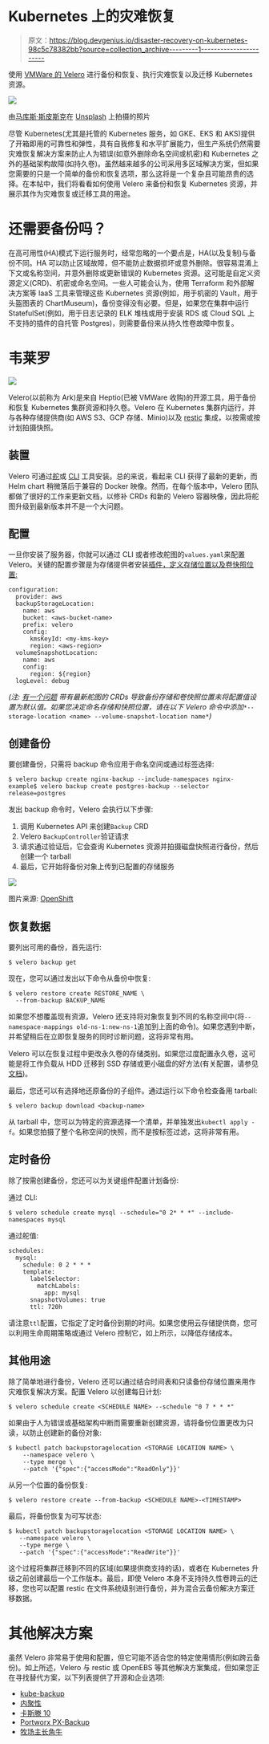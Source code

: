# Kubernetes 上的灾难恢复

> 原文：<https://blog.devgenius.io/disaster-recovery-on-kubernetes-98c5c78382bb?source=collection_archive---------1----------------------->

使用 [VMWare 的 Velero](https://velero.io/) 进行备份和恢复、执行灾难恢复以及迁移 Kubernetes 资源。

![](img/5916c2fe9fce5163c73c66e1f38ddd28.png)

由[马库斯·斯皮斯克](https://unsplash.com/@markusspiske?utm_source=medium&utm_medium=referral)在 [Unsplash](https://unsplash.com?utm_source=medium&utm_medium=referral) 上拍摄的照片

尽管 Kubernetes(尤其是托管的 Kubernetes 服务，如 GKE、EKS 和 AKS)提供了开箱即用的可靠性和弹性，具有自我修复和水平扩展能力，但生产系统仍然需要灾难恢复解决方案来防止人为错误(如意外删除命名空间或机密)和 Kubernetes 之外的基础架构故障(如持久卷)。虽然越来越多的公司采用多区域解决方案，但如果您需要的只是一个简单的备份和恢复选项，那么这将是一个复杂且可能昂贵的选择。在本帖中，我们将看看如何使用 Velero 来备份和恢复 Kubernetes 资源，并展示其作为灾难恢复或迁移工具的用途。

# 还需要备份吗？

在高可用性(HA)模式下运行服务时，经常忽略的一个要点是，HA(以及复制)与备份不同。HA 可以防止区域故障，但不能防止数据损坏或意外删除。很容易混淆上下文或名称空间，并意外删除或更新错误的 Kubernetes 资源。这可能是自定义资源定义(CRD)、机密或命名空间。一些人可能会认为，使用 Terraform 和外部解决方案等 IaaS 工具来管理这些 Kubernetes 资源(例如，用于机密的 Vault，用于头盔图表的 ChartMuseum)，备份变得没有必要。但是，如果您在集群中运行 StatefulSet(例如，用于日志记录的 ELK 堆栈或用于安装 RDS 或 Cloud SQL 上不支持的插件的自托管 Postgres)，则需要备份来从持久性卷故障中恢复。

# 韦莱罗

![](img/f62cd2d59916abe99f0fb3c5f2933b20.png)

Velero(以前称为 Ark)是来自 Heptio(已被 VMWare 收购)的开源工具，用于备份和恢复 Kubernetes 集群资源和持久卷。Velero 在 Kubernetes 集群内运行，并与各种存储提供商(如 AWS S3、GCP 存储、Minio)以及 [restic](https://velero.io/docs/v1.5/restic/) 集成，以按需或按计划拍摄快照。

## 装置

Velero 可通过[舵](https://vmware-tanzu.github.io/helm-charts/)或 [CLI](https://velero.io/docs/v1.5/basic-install/) 工具安装。总的来说，看起来 CLI 获得了最新的更新，而 Helm chart 稍微落后于兼容的 Docker 映像。然而，在每个版本中，Velero 团队都做了很好的工作来更新文档，以修补 CRDs 和新的 Velero 容器映像，因此将舵图升级到最新版本并不是一个大问题。

## 配置

一旦你安装了服务器，你就可以通过 CLI 或者修改舵图的`values.yaml`来配置 Velero。关键的配置步骤是为存储提供者安装[插件，定义存储位置以及卷快照位置:](https://velero.io/plugins/)

```
configuration:
  provider: aws
  backupStorageLocation:
    name: aws
    bucket: <aws-bucket-name>
    prefix: velero
    config:
      kmsKeyId: <my-kms-key>
      region: <aws-region>
  volumeSnapshotLocation:
    name: aws
    config:
      region: ${region}
  logLevel: debug
```

*(注:* [*有一个问题*](https://github.com/vmware-tanzu/helm-charts/issues/102) *带有最新舵图的 CRDs 导致备份存储和卷快照位置未将配置值设置为默认值。如果您决定命名存储和快照位置，请在以下 Velero 命令中添加*`*--storage-location <name> --volume-snapshot-location name*`*)*

## 创建备份

要创建备份，只需将 backup 命令应用于命名空间或通过标签选择:

```
$ velero backup create nginx-backup --include-namespaces nginx-example$ velero backup create postgres-backup --selector release=postgres
```

发出 backup 命令时，Velero 会执行以下步骤:

1.  调用 Kubernetes API 来创建`Backup` CRD
2.  Velero `BackupController`验证请求
3.  请求通过验证后，它会查询 Kubernetes 资源并拍摄磁盘快照进行备份，然后创建一个 tarball
4.  最后，它开始将备份对象上传到已配置的存储服务

![](img/1c025a8380610c5a55ffd14fdcd5bd7d.png)

图片来源: [OpenShift](https://www.openshift.com/blog/backup-openshift-resources-the-native-way)

## 恢复数据

要列出可用的备份，首先运行:

```
$ velero backup get
```

现在，您可以通过发出以下命令从备份中恢复:

```
$ velero restore create RESTORE_NAME \
  --from-backup BACKUP_NAME
```

如果您不想覆盖现有资源，Velero 还支持将对象恢复到不同的名称空间中(将`--namespace-mappings old-ns-1:new-ns-1`追加到上面的命令)。如果您遇到中断，并希望稍后在立即恢复服务的同时诊断问题，这将非常有用。

Velero 可以在恢复过程中更改永久卷的存储类别。如果您过度配置永久卷，这可能是将工作负载从 HDD 迁移到 SSD 存储或更小磁盘的好方法(有关配置，请参见[文档](https://velero.io/docs/v1.5/restore-reference))。

最后，您还可以有选择地还原备份的子组件。通过运行以下命令检查备用 tarball:

```
$ velero backup download <backup-name> 
```

从 tarball 中，您可以为特定的资源选择一个清单，并单独发出`kubectl apply -f`。如果您拍摄了整个名称空间的快照，而不是按标签过滤，这将非常有用。

## 定时备份

除了按需创建备份，您还可以为关键组件配置计划备份:

通过 CLI:

```
$ velero schedule create mysql --schedule="0 2* * *" --include-namespaces mysql
```

通过舵值:

```
schedules:
  mysql:
    schedule: 0 2 * * *
    template:
      labelSelector:
        matchLabels:
          app: mysql
      snapshotVolumes: true
      ttl: 720h
```

请注意`ttl`配置，它指定了定时备份到期的时间。如果您使用云存储提供商，您可以利用生命周期策略或通过 Velero 控制它，如上所示，以降低存储成本。

## 其他用途

除了简单地进行备份，Velero 还可以通过结合时间表和只读备份存储位置来用作灾难恢复解决方案。配置 Velero 以创建每日计划:

```
$ velero schedule create <SCHEDULE NAME> --schedule "0 7 * * *"
```

如果由于人为错误或基础架构中断而需要重新创建资源，请将备份位置更改为只读，以防止创建新的备份对象:

```
$ kubectl patch backupstoragelocation <STORAGE LOCATION NAME> \
    --namespace velero \
    --type merge \
    --patch '{"spec":{"accessMode":"ReadOnly"}}'
```

从另一个位置的备份恢复:

```
$ velero restore create --from-backup <SCHEDULE NAME>-<TIMESTAMP>
```

最后，将备份恢复为可写状态:

```
$ kubectl patch backupstoragelocation <STORAGE LOCATION NAME> \
   --namespace velero \
   --type merge \
   --patch '{"spec":{"accessMode":"ReadWrite"}}'
```

这个过程将集群迁移到不同的区域(如果提供商支持的话)，或者在 Kubernetes 升级之前创建最后一个工作版本。最后，即使 Velero 本身不支持持久性卷跨云的迁移，您也可以配置 restic 在文件系统级别进行备份，并为混合云备份解决方案迁移数据。

# 其他解决方案

虽然 Velero 非常易于使用和配置，但它可能不适合您的特定使用情形(例如跨云备份)。如上所述，Velero 与 restic 或 OpenEBS 等其他解决方案集成，但如果您正在寻找替代方案，以下列表提供了开源和企业选项:

*   [kube-backup](https://github.com/pieterlange/kube-backup)
*   [内聚性](https://www.cohesity.com/solution/virtual/kubernetes/)
*   [卡斯滕 10](https://www.kasten.io/try-kasten-k10)
*   [Portworx PX-Backup](https://portworx.com/products/px-backup/)
*   [牧场主长角牛](https://rancher.com/products/longhorn/)